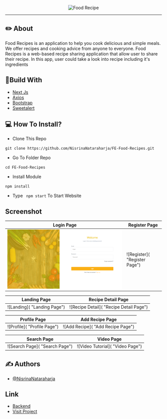 <p align="center">
  <img src=""   alt="Food Recipe" border="0" />
</p>

---

## ✏️ About
Food Recipes is an application to help you cook delicious and simple meals. We offer recipes and cooking advice from anyone to everyone. Food Recipes is a web-based recipe sharing application that allow user to share their recipe. In this app, user could take a look into recipe including it's ingredients


## 🔖Build With

- [Next Js](https://nextjs.org)
- [Axios](https://www.npmjs.com/package/axios)
- [Bootstrap](https://www.npmjs.com/package/bootstrap)
- [Sweetalert](https://www.npmjs.com/package/sweetalert)

## 💻 How To Install?

- Clone This Repo

```
git clone https://github.com/NisrinaNataraharja/FE-Food-Recipes.git
```

- Go To Folder Repo

```
cd FE-Food-Recipes
```

- Install Module

```
npm install
```

- Type ` npm start` To Start Website

## Screenshot

| Login Page | Register Page |
| ------------- | ------------- |
| ![Login](/public/images/screenshoot/login.png?raw=true "Login Page") | ![Register]( "Register Page")|

| Landing Page  | Recipe Detail Page |
| ------------- | ------------- |
| ![Landing]( "Landing Page") | ![Recipe Detail]( "Recipe Detail Page") |

| Profile Page | Add Recipe Page |
| ------------- | ------------- |
| ![Profile]( "Profile Page") | ![Add Recipe]( "Add Recipe Page") |

| Search Page | Video Page |
| ------------- | ------------- |
| ![Search Page]( "Search Page") | ![Video Tutorial]( "Video Page") |

## ✍️ Authors

- [@NisrinaNataraharja](https://github.com/NisrinaNataraharja)

## Link

- [Backend](https://github.com/NisrinaNataraharja/BE-Food-Recipes)
- [Visit Project](https://fe-food-recepies.vercel.app)
